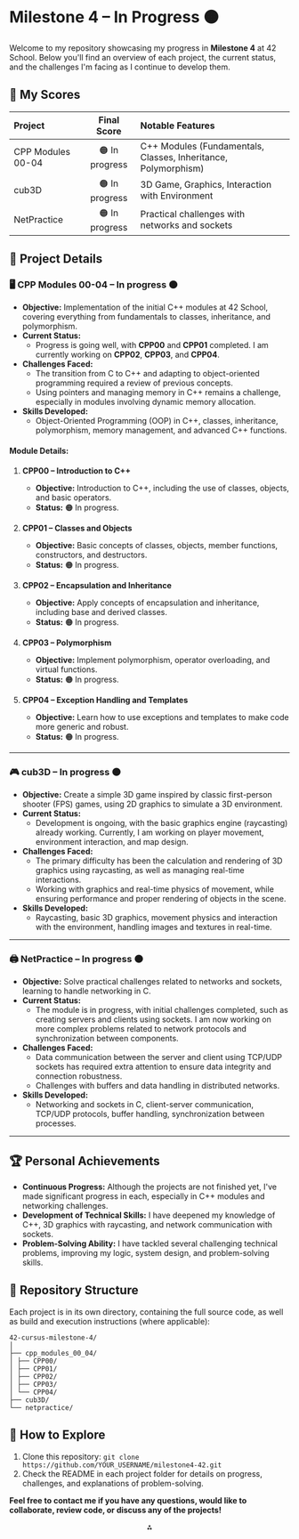 # Milestone 4 – In Progress 🟠

Welcome to my repository showcasing my progress in **Milestone 4** at 42 School. Below you'll find an overview of each project, the current status, and the challenges I'm facing as I continue to develop them.

## 🏅 My Scores

| Project                         | Final Score    | Notable Features                           |
| :--                              | :--:           | :--                                         |
| CPP Modules 00-04                | 🟠 In progress | C++ Modules (Fundamentals, Classes, Inheritance, Polymorphism) |
| cub3D                            | 🟠 In progress | 3D Game, Graphics, Interaction with Environment |
| NetPractice                      | 🟠 In progress | Practical challenges with networks and sockets |

## 🔎 Project Details

### 🖥️ CPP Modules 00-04 – In progress 🟠

- **Objective:** Implementation of the initial C++ modules at 42 School, covering everything from fundamentals to classes, inheritance, and polymorphism.
- **Current Status:**  
    - Progress is going well, with **CPP00** and **CPP01** completed. I am currently working on **CPP02**, **CPP03**, and **CPP04**.
- **Challenges Faced:**  
    - The transition from C to C++ and adapting to object-oriented programming required a review of previous concepts.  
    - Using pointers and managing memory in C++ remains a challenge, especially in modules involving dynamic memory allocation.
- **Skills Developed:**  
    - Object-Oriented Programming (OOP) in C++, classes, inheritance, polymorphism, memory management, and advanced C++ functions.

#### Module Details:

1. **CPP00 – Introduction to C++**  
    - **Objective:** Introduction to C++, including the use of classes, objects, and basic operators.  
    - **Status:** 🟠 In progress.

2. **CPP01 – Classes and Objects**  
    - **Objective:** Basic concepts of classes, objects, member functions, constructors, and destructors.  
    - **Status:** 🟠 In progress.

3. **CPP02 – Encapsulation and Inheritance**  
    - **Objective:** Apply concepts of encapsulation and inheritance, including base and derived classes.  
    - **Status:** 🟠 In progress.

4. **CPP03 – Polymorphism**  
    - **Objective:** Implement polymorphism, operator overloading, and virtual functions.  
    - **Status:** 🟠 In progress.

5. **CPP04 – Exception Handling and Templates**  
    - **Objective:** Learn how to use exceptions and templates to make code more generic and robust.  
    - **Status:** 🟠 In progress.

---

### 🎮 cub3D – In progress 🟠

- **Objective:** Create a simple 3D game inspired by classic first-person shooter (FPS) games, using 2D graphics to simulate a 3D environment.
- **Current Status:**  
    - Development is ongoing, with the basic graphics engine (raycasting) already working. Currently, I am working on player movement, environment interaction, and map design.
- **Challenges Faced:**  
    - The primary difficulty has been the calculation and rendering of 3D graphics using raycasting, as well as managing real-time interactions.
    - Working with graphics and real-time physics of movement, while ensuring performance and proper rendering of objects in the scene.
- **Skills Developed:**  
    - Raycasting, basic 3D graphics, movement physics and interaction with the environment, handling images and textures in real-time.

---

### 🖨️ NetPractice – In progress 🟠

- **Objective:** Solve practical challenges related to networks and sockets, learning to handle networking in C.
- **Current Status:**  
    - The module is in progress, with initial challenges completed, such as creating servers and clients using sockets. I am now working on more complex problems related to network protocols and synchronization between components.
- **Challenges Faced:**  
    - Data communication between the server and client using TCP/UDP sockets has required extra attention to ensure data integrity and connection robustness.
    - Challenges with buffers and data handling in distributed networks.
- **Skills Developed:**  
    - Networking and sockets in C, client-server communication, TCP/UDP protocols, buffer handling, synchronization between processes.

---

## 🏆 Personal Achievements

- **Continuous Progress:** Although the projects are not finished yet, I've made significant progress in each, especially in C++ modules and networking challenges.
- **Development of Technical Skills:** I have deepened my knowledge of C++, 3D graphics with raycasting, and network communication with sockets.
- **Problem-Solving Ability:** I have tackled several challenging technical problems, improving my logic, system design, and problem-solving skills.

## 📂 Repository Structure

Each project is in its own directory, containing the full source code, as well as build and execution instructions (where applicable):
```
42-cursus-milestone-4/
│
├── cpp_modules_00_04/
│ ├── CPP00/
│ ├── CPP01/
│ ├── CPP02/
│ ├── CPP03/
│ └── CPP04/
├── cub3D/
└── netpractice/
```

## 🚀 How to Explore

1. Clone this repository:
`git clone https://github.com/YOUR_USERNAME/milestone4-42.git`
2. Check the README in each project folder for details on progress, challenges, and explanations of problem-solving.

**Feel free to contact me if you have any questions, would like to collaborate, review code, or discuss any of the projects!**

<div style="text-align: center">⁂</div>
